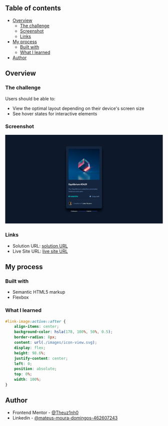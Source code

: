 ## Table of contents

- [Overview](#overview)
  - [The challenge](#the-challenge)
  - [Screenshot](#screenshot)
  - [Links](#links)
- [My process](#my-process)
  - [Built with](#built-with)
  - [What I learned](#what-i-learned)
- [Author](#author)

## Overview

### The challenge

Users should be able to:

- View the optimal layout depending on their device's screen size
- See hover states for interactive elements

### Screenshot

![](./design/NFT-preview-card-component.png)

### Links

- Solution URL: [solution URL](https://github.com/Theuz1nh0/NFT-preview-card-component)
- Live Site URL: [live site URL](https://theuz1nh0.github.io/NFT-preview-card-component/)

## My process

### Built with

- Semantic HTML5 markup
- Flexbox

### What I learned

```css
#link-image:active::after {
    align-items: center;
    background-color: hsla(178, 100%, 50%, 0.5);
    border-radius: 8px;
    content: url(./images/icon-view.svg);
    display: flex;
    height: 98.6%;
    justify-content: center;
    left: 0;
    position: absolute;
    top: 0%;
    width: 100%;
}
```

## Author

- Frontend Mentor - [@Theuz1nh0](https://www.frontendmentor.io/profile/Theuz1nh0)
- Linkedin - [@mateus-moura-domingos-462607243](https://www.linkedin.com/in/mateus-moura-domingos-462607243/)
